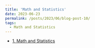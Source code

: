 ```yaml
---
title: 'Math and Statistics'
date: 2023-06-23
permalink: /posts/2023/06/blog-post-10/
tags:
  - Math and Statistics
---
```

- [1. Math and Statistics](https://www.overleaf.com/project/649cda6602169fa94214feee)
